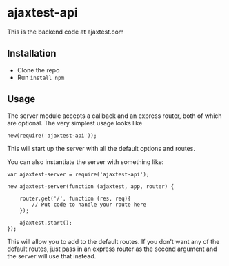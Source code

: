 # ajaxtest-api
This is the backend code at ajaxtest.com

## Installation

- Clone the repo
- Run `install npm`

## Usage
The server module accepts a callback and an express router, both of which are optional. The very simplest usage looks like

```
new(require('ajaxtest-api'));
```

This will start up the server with all the default options and routes.

You can also instantiate the server with something like:

```
var ajaxtest-server = require('ajaxtest-api');

new ajaxtest-server(function (ajaxtest, app, router) {

	router.get('/', function (res, req){
		// Put code to handle your route here
	});

	ajaxtest.start();
});

```

This will allow you to add to the default routes. If you don't want any of the default routes, just pass in
an express router as the second argument and the server will use that instead.

